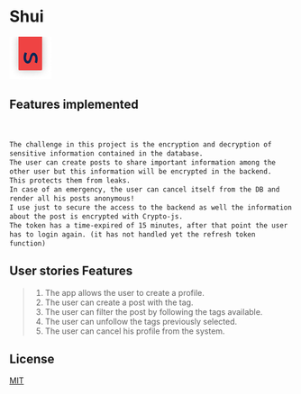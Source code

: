 # Shui

![](https://github.com/jensengbg-michele-carmagnani/shui/blob/main/frontend/src/assets/topS.png)




## Features implemented 
``` vue


The challenge in this project is the encryption and decryption of sensitive information contained in the database.
The user can create posts to share important information among the other user but this information will be encrypted in the backend. 
This protects them from leaks. 
In case of an emergency, the user can cancel itself from the DB and render all his posts anonymous!
I use just to secure the access to the backend as well the information about the post is encrypted with Crypto-js.
The token has a time-expired of 15 minutes, after that point the user has to login again. (it has not handled yet the refresh token function)
```
 ## User stories  Features
> 1. The app allows the user to create a profile.
> 2. The user can create a post with the tag.
> 3. The user can filter the post by following the tags available.
> 4. The user can unfollow the tags previously selected.
> 5. The user can cancel his profile from the system.

## License
[MIT](https://choosealicense.com/licenses/mit/)
